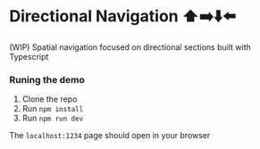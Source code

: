 # Directional Navigation ⬆️➡️⬇️⬅️

(WIP) Spatial navigation focused on directional sections built with Typescript

### Runing the demo

1. Clone the repo
2. Run `npm install`
3. Run `npm run dev`

The `localhost:1234` page should open in your browser
